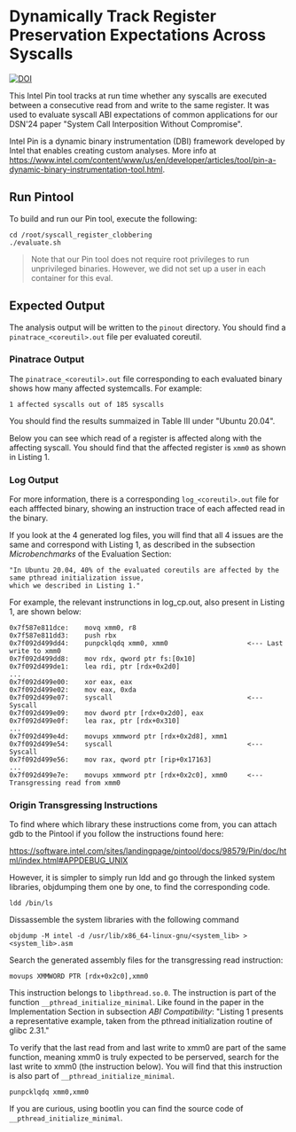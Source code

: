 # Dynamically Track Register Preservation Expectations Across Syscalls 

[![DOI](https://zenodo.org/badge/DOI/10.5281/zenodo.10372035.svg)](https://doi.org/10.5281/zenodo.10372035)

This Intel Pin tool tracks at run time whether any syscalls are executed between a consecutive read from and write to the same register. It was used to evaluate syscall ABI expectations of common applications for our DSN'24 paper "System Call Interposition Without Compromise". 

Intel Pin is a dynamic binary instrumentation (DBI) framework developed by Intel that enables creating custom analyses. More info at https://www.intel.com/content/www/us/en/developer/articles/tool/pin-a-dynamic-binary-instrumentation-tool.html. 

## Run Pintool

To build and run our Pin tool, execute the following: 

    cd /root/syscall_register_clobbering
    ./evaluate.sh

> Note that our Pin tool does not require root privileges to run unprivileged binaries. However, we did not set up a user in each container for this eval. 

## Expected Output

The analysis output will be written to the `pinout` directory.
You should find a `pinatrace_<coreutil>.out` file per evaluated coreutil.

### Pinatrace Output

The `pinatrace_<coreutil>.out` file corresponding to each evaluated binary shows how many affected systemcalls.
For example: 

    1 affected syscalls out of 185 syscalls

You should find the results summaized in Table III under "Ubuntu 20.04".

Below you can see which read of a register is affected along with the affecting syscall. You should find that the affected register is `xmm0` as shown in Listing 1.

### Log Output

For more information, there is a corresponding `log_<coreutil>.out` file for each afffected binary, showing an instruction trace of each affected read in the binary.

If you look at the 4 generated log files, you will find that all 4 issues are the same and correspond with Listing 1, as described in the subsection *Microbenchmarks* of the Evaluation Section:

    "In Ubuntu 20.04, 40% of the evaluated coreutils are affected by the same pthread initialization issue, 
    which we described in Listing 1."

For example, the relevant instrunctions in log_cp.out, also present in Listing 1, are shown below:

    0x7f587e811dce:    movq xmm0, r8
    0x7f587e811dd3:    push rbx
    0x7f092d499dd4:    punpcklqdq xmm0, xmm0                    <--- Last write to xmm0
    0x7f092d499dd8:    mov rdx, qword ptr fs:[0x10]
    0x7f092d499de1:    lea rdi, ptr [rdx+0x2d0]
    ...
    0x7f092d499e00:    xor eax, eax
    0x7f092d499e02:    mov eax, 0xda
    0x7f092d499e07:    syscall                                  <--- Syscall
    0x7f092d499e09:    mov dword ptr [rdx+0x2d0], eax
    0x7f092d499e0f:    lea rax, ptr [rdx+0x310]
    ...
    0x7f092d499e4d:    movups xmmword ptr [rdx+0x2d8], xmm1
    0x7f092d499e54:    syscall                                  <--- Syscall
    0x7f092d499e56:    mov rax, qword ptr [rip+0x17163]
    ...
    0x7f092d499e7e:    movups xmmword ptr [rdx+0x2c0], xmm0     <--- Transgressing read from xmm0

### Origin Transgressing Instructions

To find where which library these instructions come from, you can attach gdb to the Pintool if you follow the instructions found here:

https://software.intel.com/sites/landingpage/pintool/docs/98579/Pin/doc/html/index.html#APPDEBUG_UNIX

However, it is simpler to simply run ldd and go through the linked system libraries, objdumping them one by one, to find the corresponding code.

    ldd /bin/ls

Dissassemble the system libraries with the following command

    objdump -M intel -d /usr/lib/x86_64-linux-gnu/<system_lib> > <system_lib>.asm

Search the generated assembly files for the transgressing read instruction:

    movups XMMWORD PTR [rdx+0x2c0],xmm0

This instruction belongs to `libpthread.so.0`. The instruction is part of the function `__pthread_initialize_minimal`. Like found in the paper in the Implementation Section in subsection *ABI Compatibility*: 
    "Listing 1 presents a representative example, 
    taken from the pthread initialization routine of glibc 2.31."

To verify that the last read from and last write to xmm0 are part of the same function, meaning xmm0 is truly expected to be perserved, search for the last write to xmm0 (the instruction below). You will find that this instruction is also part of `__pthread_initialize_minimal`.

    punpcklqdq xmm0,xmm0

If you are curious, using bootlin you can find the source code of `__pthread_initialize_minimal`. 
